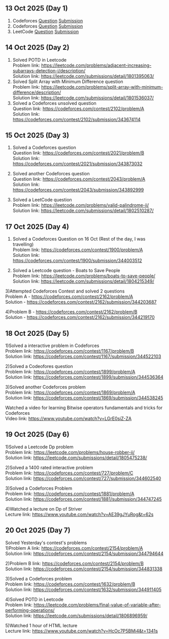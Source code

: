 ## 13 Oct 2025 (Day 1)

1. Codeforces [Question](https://codeforces.com/contest/2160/problem/C) [Submission](https://codeforces.com/contest/2160/submission/343547461)<br>
2. Codeforces [Question](https://codeforces.com/contest/2055/problem/A) [Submission](https://codeforces.com/contest/2055/submission/343570118)<br>
3. LeetCode [Question](https://leetcode.com/problems/climbing-stairs/description/) [Submission](https://leetcode.com/submissions/detail/1800426764/)

## 14 Oct 2025 (Day 2)
1) Solved POTD in Leetcode<br>
Problem link: https://leetcode.com/problems/adjacent-increasing-subarrays-detection-i/description/<br>
Solution link: https://leetcode.com/submissions/detail/1801395063/<br>
2) Solved Split Array with Minimum Difference question<br>
Problem link: https://leetcode.com/problems/split-array-with-minimum-difference/description/<br>
Solution link: https://leetcode.com/submissions/detail/1801536037/<br>
3) Solved a Codeforces unsolved question<br>
Question link: https://codeforces.com/contest/2102/problem/A<br>
Solution link: https://codeforces.com/contest/2102/submission/343674114

## 15 Oct 2025 (Day 3)
1) Solved a Codeforces question<br>
Question link: https://codeforces.com/contest/2021/problem/B<br>
Solution link: https://codeforces.com/contest/2021/submission/343873032<br>

2) Solved another Codeforces question<br>
Question link: https://codeforces.com/contest/2043/problem/A<br>
Solution link: https://codeforces.com/contest/2043/submission/343892999<br>

3) Solved a LeetCode question<br>
Problem link: https://leetcode.com/problems/valid-palindrome-ii/<br>
Solution link: https://leetcode.com/submissions/detail/1802510287/

## 17 Oct 2025 (Day 4)
1) Solved a Codeforces Question on 16 Oct (Rest of the day, I was travelling)<br>
Problem link: https://codeforces.com/contest/1900/problem/A<br>
Solution link: https://codeforces.com/contest/1900/submission/344003512<br>

2) Solved a Leetcode question - Boats to Save People<br>
Problem link: https://leetcode.com/problems/boats-to-save-people/<br>
Solution link: https://leetcode.com/submissions/detail/1804215349/<br>

3)Attempted Codeforces Contest and solved 2 questions<br>
Problem A - https://codeforces.com/contest/2162/problem/A<br>
Solution - https://codeforces.com/contest/2162/submission/344203687<br>

4)Problem B - https://codeforces.com/contest/2162/problem/B<br>
Solution - https://codeforces.com/contest/2162/submission/344219170<br>

## 18 Oct 2025 (Day 5)
1)Solved a interactive problem in Codeforces<br>
Problem link: https://codeforces.com/contest/1167/problem/B<br>
Solution link: https://codeforces.com/contest/1167/submission/344522103<br>

2)Solved a Codeofores question<br>
Problem link: https://codeforces.com/contest/1899/problem/A<br>
Solution link: https://codeforces.com/contest/1899/submission/344536364<br>

3)Solved another Codeforces problem<br>
Problem link: https://codeforces.com/contest/1869/problem/A<br>
Solution link: https://codeforces.com/contest/1869/submission/344538245<br>

Watched a video for learning Bitwise operators fundamentals and tricks for Codeforces<br>
Video link: https://www.youtube.com/watch?v=LGrE0siZ-ZA<br>

## 19 Oct 2025 (Day 6)
1)Solved a Leetcode Dp problem<br>
Problem link: https://leetcode.com/problems/house-robber-ii/<br>
Solution link: https://leetcode.com/submissions/detail/1805475238/<br>

2)Solved a 1400 rated interactive problem<br>
Problem link: https://codeforces.com/contest/727/problem/C<br>
Solution link: https://codeforces.com/contest/727/submission/344602540<br>

3)Solved a Codeforces Problem<br>
Problem link: https://codeforces.com/contest/1881/problem/A<br>
Solution link: https://codeforces.com/contest/1881/submission/344747245<br>

4)Watched a lecture on Dp of Striver<br>
Lecture link: https://www.youtube.com/watch?v=AE39gJYuRog&t=62s<br>

## 20 Oct 2025 (Day 7)
Solved Yesterday's contest's problems<br>
1)Problem A link: https://codeforces.com/contest/2154/problem/A<br>
Solution link: https://codeforces.com/contest/2154/submission/344794644<br>

2)Problem B link: https://codeforces.com/contest/2154/problem/B<br>
Solution link: https://codeforces.com/contest/2154/submission/344831338<br>

3)Solved a Codeforces problem<br>
Problem link: https://codeforces.com/contest/1632/problem/B<br>
Solution link: https://codeforces.com/contest/1632/submission/344911405<br>

4)Solved POTD in Leetcode<br>
Problem link: https://leetcode.com/problems/final-value-of-variable-after-performing-operations/<br>
Solution link: https://leetcode.com/submissions/detail/1806896959/<br>

5)Watched 1 hour of HTML lecture<br>
Lecture link: https://www.youtube.com/watch?v=HcOc7P5BMi4&t=1341s<br>